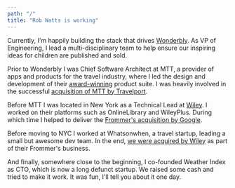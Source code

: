 ```yaml
---
path: "/"
title: "Rob Watts is working"
---
```


Currently, I'm happily building the stack that drives [Wonderbly](https://www.wonderbly.com). As VP of Engineering, I lead a multi-disciplinary team to help ensure our inspiring ideas for children are published and sold.

Prior to Wonderbly I was Chief Software Architect at MTT, a provider of apps and products for the travel industry, where I led the design and development of their [award-winning](https://digital.travelport.com/news/travelport-digital-concierge-live-wins-at-the-mobile-innovation-awards) product suite. I was heavily involved in the successful [acquisition of MTT by Travelport](https://www.phocuswire.com/Travelport-acquires-Mobile-Travel-Technologies-for-Euro-55-million).

Before MTT I was located in New York as a Technical Lead at [Wiley](https://www.wiley.com). I worked on their platforms such as OnlineLibrary and WileyPlus. During which time I helped to deliver the [Frommer's acquisition by Google](https://www.theverge.com/2012/8/13/3240794/google-frommers-acquisition-announcement).

Before moving to NYC I worked at Whatsonwhen, a travel startup, leading a small but awesome dev team. In the end, [we were acquired by Wiley](https://www.businesswire.com/news/home/20061018005847/en/Wiley-Acquires-Whatsonwhen-Online-Travel-Content-Services) as part of their Frommer's business.</p>

And finally, somewhere close to the beginning, I co-founded Weather Index as CTO, which is now a long defunct startup. We raised some cash and tried to make it work. It was fun, I'll tell you about it one day.
